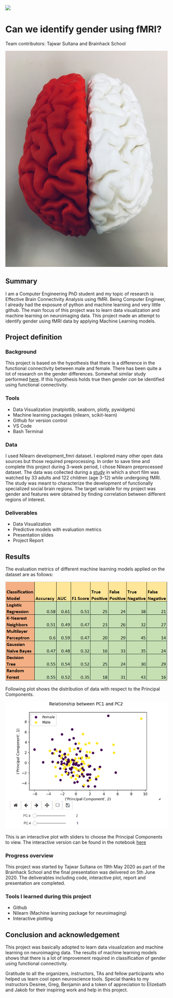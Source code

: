 [![](https://img.shields.io/badge/Visit-our%20project%20page-ff69b4)](https://school.brainhackmtl.org/project/template)

# Can we identify gender using fMRI?

Team contributors: Tajwar Sultana and Brainhack School

![](Presentation/images/Red-brain.jpg)

## Summary 

I am a Computer Engineering PhD student and my topic of research is Effective Brain Connectivity Analysis using fMRI. Being Computer Engineer, I already had the exposure of python and machine learning and very little github. The main focus of this project was to learn data visualization and machine learning on neuroimaging data. This project made an attempt to identify gender using fMRI data by applying Machine Learning models.  


## Project definition 

### Background

This project is based on the hypothesis that there is a difference in the functional connectivity between male and female. There has been quite a lot of research on the gender differences. Somewhat similar study performed [here](https://journals.lww.com/neuroreport/Abstract/2005/02280/Gender_differences_in_the_processing_of_disgust_.15.aspx). If this hypothesis holds true then gender _can_ be identified using functional connectivity.

### Tools 

 - Data Visualization (matplotlib, seaborn, plotly, pywidgets)
 - Machine learning packages (nilearn, scikit-learn)
 - Github for version control 
 - VS Code
 - Bash Terminal

### Data 

I used Nilearn development_fmri dataset. I explored many other open data sources but those required preprocessing. In order to save time and complete this project during 3-week period, I chose Nilearn preprocessed dataset. The data was collected during a [study](https://nature.com/articles/s41467-018-03399-2) in which a short film was watched by 33 adults and 122 children (age 3-12) while undergoing fMRI. The study was meant to characterize the development of functionally specialized social brain regions. The target variable for my project was gender and features were obtained by finding correlation between different regions of interest.

### Deliverables

 - Data Visualization 
 - Predictive models with evaluation metrics 
 - Presentation slides
 - Project Report  

## Results 

The evaluation metrics of different machine learning models applied on the dataset are as follows:

![](presentation/images/results.png)

Following plot shows the distribution of data with respect to the Principal Components.

![](Presentation/images/PCs.png)

This is an interactive plot with sliders to choose the Principal Components to view. The interactive version can be found in the notebook [here](https://github.com/brainhack-school2020/tjays7_fmri/blob/master/Code/Models-Metrics.ipynb)

### Progress overview

This project was started by Tajwar Sultana on 19th May 2020 as part of the Brainhack School and the final presentation was delivered on 5th June 2020. The deliverables including code, interactive plot, report and presentation are completed.

### Tools I learned during this project

 * Github
 * Nilearn (Machine learning package for neuroimaging)
 * Interactive plotting
 
 ## Conclusion and acknowledgement

This project was basically adopted to learn data visualization and machine learning on neuroimaging data. The results of machine learning models shows that there is a lot of improvement required in classification of gender using functional connectivity. 

Gratitude to all the organizers, instructors, TAs and fellow participants who helped us learn cool open neuroscience tools. Special thanks to my instructors Desiree, Greg, Benjamin and a token of appreciation to Elizebath and Jakob for their inspiring work and help in this project. 